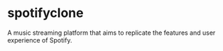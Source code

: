 # spotifyclone
A music streaming platform that aims to replicate the features and user experience of Spotify.
